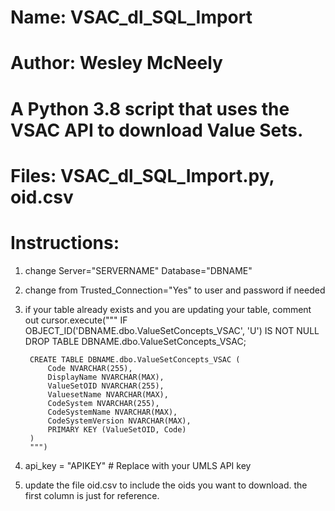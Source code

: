 # Name: VSAC_dl_SQL_Import
# Author: Wesley McNeely
# A Python 3.8 script that uses the VSAC API to download Value Sets.
# Files: VSAC_dl_SQL_Import.py, oid.csv
# Instructions:

1) change     Server="SERVERNAME"
                Database="DBNAME"
2) change from     Trusted_Connection="Yes" to user and password if needed
3) if your table already exists and you are updating your table, comment out
       cursor.execute("""
        IF OBJECT_ID('DBNAME.dbo.ValueSetConcepts_VSAC', 'U') IS NOT NULL
            DROP TABLE DBNAME.dbo.ValueSetConcepts_VSAC;
        
        CREATE TABLE DBNAME.dbo.ValueSetConcepts_VSAC (
            Code NVARCHAR(255),
            DisplayName NVARCHAR(MAX),
            ValueSetOID NVARCHAR(255),
            ValuesetName NVARCHAR(MAX),
            CodeSystem NVARCHAR(255),
            CodeSystemName NVARCHAR(MAX),
            CodeSystemVersion NVARCHAR(MAX),
            PRIMARY KEY (ValueSetOID, Code)
        )
        """) 
4)  api_key = "APIKEY"  # Replace with your UMLS API key
5)  update the file oid.csv to include the oids you want to download. the first column is just for reference.
